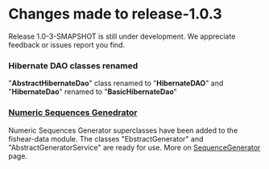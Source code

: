 # Changes made to release-1.0.3 #

Release 1.0-3-SMAPSHOT is still under development. We appreciate feedback or issues report you find.

### Hibernate DAO classes renamed ###

"**AbstractHibernateDao**" class renamed to "**HibernateDAO**" and "**HibernateDao**" renamed to "**BasicHibernateDao**"

### [Numeric Sequences Genedrator](SequenceGenerator.md) ###
Numeric Sequences Generator superclasses have been added to the fishear-data module. The classes "EbstractGenerator" and "AbstractGeneratorService" are ready for use. More on [SequenceGenerator](SequenceGenerator.md) page.